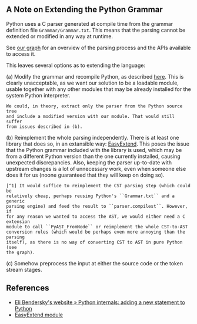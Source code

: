 A Note on Extending the Python Grammar
--------------------------------------

Python uses a C parser generated at compile time from the grammar definition file
``Grammar/Grammar.txt``. This means that the parsing cannot be extended or modified
in any way at runtime.

See [our graph](py_gram_ext.pdf) for an overview of the parsing process and the APIs
available to access it.

This leaves several options as to extending the language:

(a) Modify the grammar and recompile Python, as described [here][1]. This is
    clearly unacceptable, as we want our solution to be a loadable module, usable
    together with any other modules that may be already installed for the system
    Python interpreter.

    We could, in theory, extract only the parser from the Python source tree
    and include a modified version with our module. That would still suffer
    from issues described in (b).

(b) Reimplement the whole parsing independently. There is at least one library
    that does so, in an extansible way: [EasyExtend][2]. This poses the issue
    that the Python grammar included with the library is used, which may be from
    a different Python version than the one currently installed, causing
    unexpected discrepancies. Also, keeping the parser up-to-date with upstream
    changes is a lot of unnecessary work, even when someone else does it for us
    (noone guaranteed that they will keep on doing so).

    [^1] It would suffice to reimplement the CST parsing step (which could be
    relatively cheap, perhaps reusing Python's ``Grammar.txt`` and a generic
    parsing engine) and feed the result to ``parser.compilest``. However, if
    for any reason we wanted to access the AST, we would either need a C extension
    module to call ``PyAST_FromNode`` or reimplement the whole CST-to-AST
    conversion rules (which would be perhaps even more annoying than the parsing
    itself), as there is no way of converting CST to AST in pure Python (see
    the graph).

(c) Somehow preprocess the input at either the source code or the token stream
    stages.

References
----------

  * [Eli Bendersky's website » Python internals: adding a new statement to Python][1]
  * [EasyExtend module][2]

[1]: http://eli.thegreenplace.net/2010/06/30/python-internals-adding-a-new-statement-to-python/
[2]: http://www.fiber-space.de/EasyExtend/doc/main/EasyExtend.html
